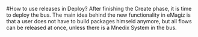 #How to use releases in Deploy?
After finishing the Create phase, it is time to deploy the bus. The main idea behind the new functionality in eMagiz is that a user does not have to build packages himseld anymore, but all flows can be released at once, unless there is a Mnedix System in the bus.
